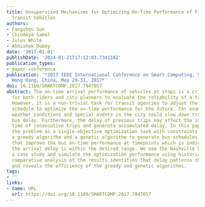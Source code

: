 ```yaml
---
title: Unsupervised Mechanisms for Optimizing On-Time Performance of Fixed Schedule
  Transit Vehicles
authors:
- Fangzhou Sun
- Chinmaya Samal
- Jules White
- Abhishek Dubey
date: '2017-01-01'
publishDate: '2024-01-21T17:12:03.734118Z'
publication_types:
- paper-conference
publication: '*2017 IEEE International Conference on Smart Computing, SMARTCOMP 2017,
  Hong Kong, China, May 29-31, 2017*'
doi: 10.1109/SMARTCOMP.2017.7947057
abstract: The on-time arrival performance of vehicles at stops is a critical metric
  for both riders and city planners to evaluate the reliability of a transit system.
  However, it is a non-trivial task for transit agencies to adjust the existing bus
  schedule to optimize the on-time performance for the future. For example, severe
  weather conditions and special events in the city could slow down traffic and cause
  bus delay. Furthermore, the delay of previous trips may affect the initial departure
  time of consecutive trips and generate accumulated delay. In this paper, we formulate
  the problem as a single-objective optimization task with constraints and propose
  a greedy algorithm and a genetic algorithm to generate bus schedules at timepoints
  that improve the bus on-time performance at timepoints which is indicated by whether
  the arrival delay is within the desired range. We use the Nashville bus system as
  a case study and simulate the optimization performance using historical data. The
  comparative analysis of the results identifies that delay patterns change over time
  and reveals the efficiency of the greedy and genetic algorithms.
tags:
- ''
links:
- name: URL
  url: https://doi.org/10.1109/SMARTCOMP.2017.7947057
---
```

